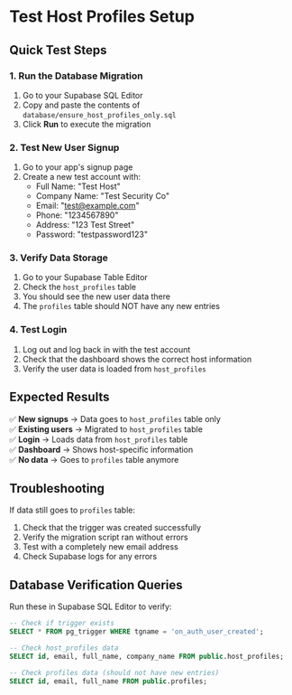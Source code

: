 # Test Host Profiles Setup

## Quick Test Steps

### 1. Run the Database Migration
1. Go to your Supabase SQL Editor
2. Copy and paste the contents of `database/ensure_host_profiles_only.sql`
3. Click **Run** to execute the migration

### 2. Test New User Signup
1. Go to your app's signup page
2. Create a new test account with:
   - Full Name: "Test Host"
   - Company Name: "Test Security Co"
   - Email: "test@example.com"
   - Phone: "1234567890"
   - Address: "123 Test Street"
   - Password: "testpassword123"

### 3. Verify Data Storage
1. Go to your Supabase Table Editor
2. Check the `host_profiles` table
3. You should see the new user data there
4. The `profiles` table should NOT have any new entries

### 4. Test Login
1. Log out and log back in with the test account
2. Check that the dashboard shows the correct host information
3. Verify the user data is loaded from `host_profiles`

## Expected Results

✅ **New signups** → Data goes to `host_profiles` table only  
✅ **Existing users** → Migrated to `host_profiles` table  
✅ **Login** → Loads data from `host_profiles` table  
✅ **Dashboard** → Shows host-specific information  
✅ **No data** → Goes to `profiles` table anymore  

## Troubleshooting

If data still goes to `profiles` table:
1. Check that the trigger was created successfully
2. Verify the migration script ran without errors
3. Test with a completely new email address
4. Check Supabase logs for any errors

## Database Verification Queries

Run these in Supabase SQL Editor to verify:

```sql
-- Check if trigger exists
SELECT * FROM pg_trigger WHERE tgname = 'on_auth_user_created';

-- Check host_profiles data
SELECT id, email, full_name, company_name FROM public.host_profiles;

-- Check profiles data (should not have new entries)
SELECT id, email, full_name FROM public.profiles;
```
